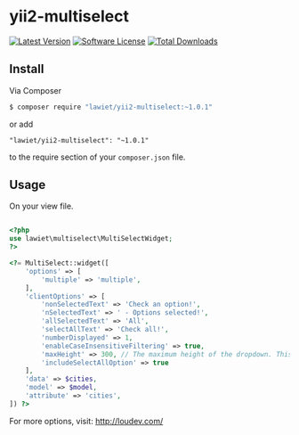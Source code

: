 # yii2-multiselect

[![Latest Version](https://img.shields.io/github/release/lawiet/yii2-multiselect.svg?style=flat-square)](https://github.com/wbraganca/yii2-multiselect/releases)
[![Software License](http://img.shields.io/badge/license-BSD3-brightgreen.svg?style=flat-square)](LICENSE.md)
[![Total Downloads](https://img.shields.io/packagist/dt/lawiet/yii2-multiselect.svg?style=flat-square)](https://packagist.org/packages/wbraganca/yii2-multiselect)


## Install

Via Composer

```bash
$ composer require "lawiet/yii2-multiselect:~1.0.1"
```

or add

```
"lawiet/yii2-multiselect": "~1.0.1"
```

to the require section of your `composer.json` file.


## Usage

On your view file.

```php

<?php
use lawiet\multiselect\MultiSelectWidget;
?>

<?= MultiSelect::widget([
    'options' => [
        'multiple' => 'multiple',
    ],
    'clientOptions' => [
        'nonSelectedText' => 'Check an option!',
        'nSelectedText' => ' - Options selected!',
        'allSelectedText' => 'All',
        'selectAllText' => 'Check all!',
        'numberDisplayed' => 1,
        'enableCaseInsensitiveFiltering' => true,
        'maxHeight' => 300, // The maximum height of the dropdown. This is useful when using the plugin with plenty of options.
        'includeSelectAllOption' => true
    ],
    'data' => $cities,
    'model' => $model,
    'attribute' => 'cities',
]) ?>

```

For more options, visit: http://loudev.com/
